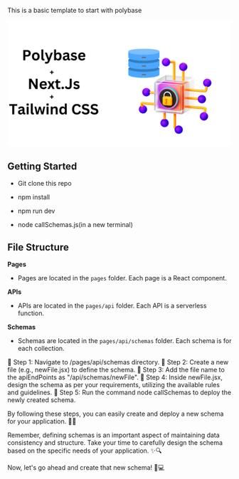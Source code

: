 This is a basic template to start with polybase

![Main_iamge](https://github.com/PriyathamVarma/polybase_basic_template_js/blob/main/public/Polybase.png)

## Getting Started

- Git clone this repo

- npm install

- npm run dev

- node callSchemas.js(in a new terminal)



## File Structure

**Pages**

- Pages are located in the `pages` folder. Each page is a React component.

**APIs**

- APIs are located in the `pages/api` folder. Each API is a serverless function.

**Schemas**

- Schemas are located in the `pages/api/schemas` folder. Each schema is for each collection.

🔹 Step 1: Navigate to /pages/api/schemas directory.
🔹 Step 2: Create a new file (e.g., newFile.jsx) to define the schema.
🔹 Step 3: Add the file name to the apiEndPoints as "/api/schemas/newFile".
🔹 Step 4: Inside newFile.jsx, design the schema as per your requirements, utilizing the available rules and guidelines.
🔹 Step 5: Run the command node callSchemas to deploy the newly created schema.

By following these steps, you can easily create and deploy a new schema for your application. 🚀💡

Remember, defining schemas is an important aspect of maintaining data consistency and structure. Take your time to carefully design the schema based on the specific needs of your application. ✨🔍

Now, let's go ahead and create that new schema! 💪💻
